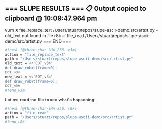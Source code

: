 === SLUPE RESULTS ===
📋 Output copied to clipboard @ 10:09:47.964 pm
---------------------
v3m ❌ file_replace_text /Users/stuart/repos/slupe-ascii-demo/src/artist.py - old_text not found in file
r8k ✅ file_read /Users/stuart/repos/slupe-ascii-demo/src/artist.py
=== END ===
```sh nesl
#!nesl [@three-char-SHA-256: v3m]
action = "file_replace_text"
path = "/Users/stuart/repos/slupe-ascii-demo/src/artist.py"
old_text = <<'EOT_v3m'
def draw_robot(frame=0):
EOT_v3m
new_text = <<'EOT_v3m'
def draw_robot(frame=0):
EOT_v3m
#!end_v3m
```

Let me read the file to see what's happening:

```sh nesl
#!nesl [@three-char-SHA-256: r8k]
action = "file_read"
path = "/Users/stuart/repos/slupe-ascii-demo/src/artist.py"
#!end_r8k
```